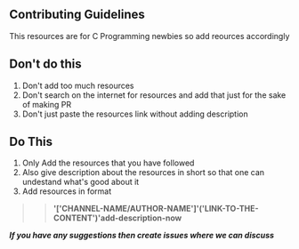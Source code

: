 ## Contributing Guidelines

This resources are for C Programming newbies so add reources accordingly

## Don't do this
1. Don't add too much resources
2.  Don't search on the internet for resources and add that just for the sake of making PR
3.  Don't just paste the resources link without adding description

## Do This
1. Only Add the resources that you have followed
2.  Also give description about the resources in short so that one can undestand what's good about it
3.   Add resources in format
>> **'['CHANNEL-NAME/AUTHOR-NAME']'('LINK-TO-THE-CONTENT')'add-description-now**

___If you have any suggestions then create issues where we can discuss___
